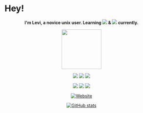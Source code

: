 # Hey!

<p align="center">
<b>I'm Levi, a novice unix user. Learning <a href="https://www.nginx.com/" alt="NGINX"><img src="https://img.shields.io/badge/nginx-%23009639.svg?style=for-the-badge&logo=nginx&logoColor=white" /></a> & <a href="https://archlinux.org/" alt="Arch Linux"><img src="https://img.shields.io/badge/Arch%20Linux-1793D1?logo=arch-linux&logoColor=fff&style=for-the-badge" /></a> currently.</b>
</p>
<p align="center">
  <a href="https://levi.land">
    <img src="https://levi.land/wp-content/uploads/2020/11/levi-silhouette.svg"
         height="130"></a>
</p>

<p align="center">
    <a href="https://en.pronouns.page/he&they" alt="Pronouns">
        <img src="https://img.shields.io/endpoint?url=https://pronoundb.org/shields/612a8abf8ba6fe6c3e1da407&style=for-the-badge&colorA=F331A2&colorB=C71585" /></a>
    <a href="#">
        <img src="https://img.shields.io/static/v1?label=%F0%9F%87%AC%F0%9F%87%A7&message=English&colorA=F33158&colorB=CF1B2B&style=for-the-badge" /></a>
    <a href="#">
        <img src="https://img.shields.io/static/v1?label=%F0%9F%87%B8%F0%9F%87%AA&message=Swedish&colorA=3197F3&colorB=006AA7&style=for-the-badge" /></a>
</p>
<p align="center">
    <a href="https://www.twitch.tv/levisnoot" alt="Twitch">
        <img src="https://img.shields.io/twitch/status/levisnoot?colorA=9146FF&colorB=7A31F3&logo=Twitch&logoColor=white&style=for-the-badge" /></a>
    <a href="https://twitter.com/intent/follow?screen_name=LeviSnoot" alt="Follow on Twitter">
        <img src="https://img.shields.io/twitter/follow/LeviSnoot?colorA=31BCF3&colorB=1CA0F1&logo=Twitter&logoColor=white&style=for-the-badge" /></a>
    <a href="http://lev1.ml/discord" alt="Discord Server">
        <img src="https://img.shields.io/discord/696045001070870568?label=Discord&logo=Discord&logoColor=white&colorA=317BF3&colorB=5865F2&style=for-the-badge" /></a>
</p>
<p align="center">
  <a href="https://levi.land">
        <img src="https://img.shields.io/badge/Website-levi.land-cf0044?style=for-the-badge&colorA=F3314A&colorB=cf0044" alt="Website"></a>
</p>
<p align="center">
  <a href="#">
        <img src="https://github-readme-stats.vercel.app/api?username=LeviSnoot&hide=stars&theme=dark" alt="GitHub stats"></a>
</p>
